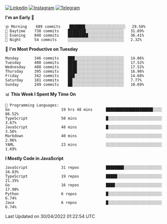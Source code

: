 [![Linkedin](https://img.shields.io/badge/-Archie-blue?style=flat-square&labelColor=gray&logo=Linkedin&logoColor=white&link=https://www.linkedin.com/in/archisdi)](https://www.linkedin.com/in/archisdi)
[![Instagram](https://img.shields.io/badge/-@archisdi-orange?style=flat-square&labelColor=gray&logo=Instagram&logoColor=white&link=https://www.instagram.com/archisdi)](https://www.instagram.com/archisdi)
[![Telegram](https://img.shields.io/badge/-aai-informational?style=flat-square&labelColor=gray&logo=telegram&logoColor=white&link=https://t.me/archisdi)](https://t.me/archisdi)

<!--START_SECTION:waka-->
**I'm an Early 🐤** 

```text
🌞 Morning    689 commits    ███████░░░░░░░░░░░░░░░░░░   29.58% 
🌆 Daytime    738 commits    ████████░░░░░░░░░░░░░░░░░   31.69% 
🌃 Evening    848 commits    █████████░░░░░░░░░░░░░░░░   36.41% 
🌙 Night      54 commits     ░░░░░░░░░░░░░░░░░░░░░░░░░   2.32%

```
📅 **I'm Most Productive on Tuesday** 

```text
Monday       346 commits    ███░░░░░░░░░░░░░░░░░░░░░░   14.86% 
Tuesday      408 commits    ████░░░░░░░░░░░░░░░░░░░░░   17.52% 
Wednesday    408 commits    ████░░░░░░░░░░░░░░░░░░░░░   17.52% 
Thursday     395 commits    ████░░░░░░░░░░░░░░░░░░░░░   16.96% 
Friday       342 commits    ███░░░░░░░░░░░░░░░░░░░░░░   14.68% 
Saturday     181 commits    ██░░░░░░░░░░░░░░░░░░░░░░░   7.77% 
Sunday       249 commits    ██░░░░░░░░░░░░░░░░░░░░░░░   10.69%

```


📊 **This Week I Spent My Time On** 

```text
💬 Programming Languages: 
Go                       19 hrs 48 mins      █████████████████████░░░░   86.52% 
TypeScript               50 mins             █░░░░░░░░░░░░░░░░░░░░░░░░   3.67% 
JavaScript               48 mins             █░░░░░░░░░░░░░░░░░░░░░░░░   3.56% 
Markdown                 40 mins             ░░░░░░░░░░░░░░░░░░░░░░░░░   2.96% 
YAML                     23 mins             ░░░░░░░░░░░░░░░░░░░░░░░░░   1.69%

```

**I Mostly Code in JavaScript** 

```text
JavaScript               31 repos            ████████░░░░░░░░░░░░░░░░░   34.83% 
TypeScript               19 repos            █████░░░░░░░░░░░░░░░░░░░░   21.35% 
Go                       16 repos            ████░░░░░░░░░░░░░░░░░░░░░   17.98% 
Python                   6 repos             █░░░░░░░░░░░░░░░░░░░░░░░░   6.74% 
Java                     6 repos             █░░░░░░░░░░░░░░░░░░░░░░░░   6.74%

```



 Last Updated on 30/04/2022 01:22:54 UTC
<!--END_SECTION:waka-->